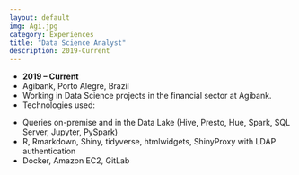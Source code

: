 ```yaml
---
layout: default
img: Agi.jpg
category: Experiences
title: "Data Science Analyst"
description: 2019-Current
---
```



* __2019 – Current__
* Agibank, Porto Alegre, Brazil
* Working in Data Science projects in the financial sector at Agibank.
* Technologies used:
- Queries on-premise and in the Data Lake (Hive, Presto, Hue, Spark, SQL Server, Jupyter, PySpark)
- R, Rmarkdown, Shiny, tidyverse, htmlwidgets, ShinyProxy with LDAP authentication
- Docker, Amazon EC2, GitLab